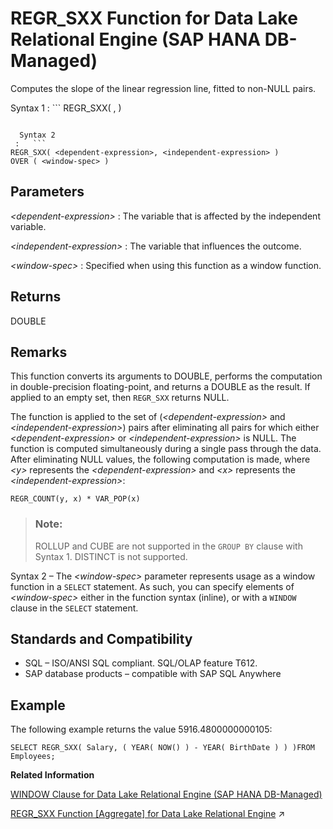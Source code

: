 <!-- loio9bf778da26ef494686fbbecf7f2790b3 -->

# REGR\_SXX Function for Data Lake Relational Engine \(SAP HANA DB-Managed\)

Computes the slope of the linear regression line, fitted to non-NULL pairs.



 Syntax 1
 :   ```
REGR_SXX( <dependent-expression>, <independent-expression> )
```

  Syntax 2
 :   ```
REGR_SXX( <dependent-expression>, <independent-expression> )
OVER ( <window-spec> )
```

 

<a name="loio9bf778da26ef494686fbbecf7f2790b3__section_pyv_kg5_vrb"/>

## Parameters

 *<dependent-expression\>*
 :   The variable that is affected by the independent variable.

  *<independent-expression\>*
 :   The variable that influences the outcome.

  *<window-spec\>*
 :   Specified when using this function as a window function.

 

<a name="loio9bf778da26ef494686fbbecf7f2790b3__section_gk3_lg5_vrb"/>

## Returns

DOUBLE



<a name="loio9bf778da26ef494686fbbecf7f2790b3__section_why_lg5_vrb"/>

## Remarks

This function converts its arguments to DOUBLE, performs the computation in double-precision floating-point, and returns a DOUBLE as the result. If applied to an empty set, then `REGR_SXX` returns NULL.

The function is applied to the set of \(*<dependent-expression\>* and *<independent-expression\>*\) pairs after eliminating all pairs for which either *<dependent-expression\>* or *<independent-expression\>* is NULL. The function is computed simultaneously during a single pass through the data. After eliminating NULL values, the following computation is made, where *<y\>* represents the *<dependent-expression\>* and *<x\>* represents the *<independent-expression\>*:

```
REGR_COUNT(y, x) * VAR_POP(x)
```

> ### Note:  
> ROLLUP and CUBE are not supported in the `GROUP BY` clause with Syntax 1. DISTINCT is not supported.

Syntax 2 – The *<window-spec\>* parameter represents usage as a window function in a `SELECT` statement. As such, you can specify elements of *<window-spec\>* either in the function syntax \(inline\), or with a `WINDOW` clause in the `SELECT` statement.



<a name="loio9bf778da26ef494686fbbecf7f2790b3__section_gdt_phj_wrb"/>

## Standards and Compatibility

-   SQL – ISO/ANSI SQL compliant. SQL/OLAP feature T612.
-   SAP database products – compatible with SAP SQL Anywhere



<a name="loio9bf778da26ef494686fbbecf7f2790b3__section_kb4_ng5_vrb"/>

## Example

The following example returns the value 5916.4800000000105:

```
SELECT REGR_SXX( Salary, ( YEAR( NOW() ) - YEAR( BirthDate ) ) )FROM Employees;
```

**Related Information**  


[WINDOW Clause for Data Lake Relational Engine \(SAP HANA DB-Managed\)](../030-sql-statements/window-clause-for-data-lake-relational-engine-sap-hana-db-managed-c83b61b.md "Defines all or part of a window for use with window functions such as AVG and RANK in a SELECT statement.")

[REGR_SXX Function [Aggregate] for Data Lake Relational Engine](https://help.sap.com/viewer/19b3964099384f178ad08f2d348232a9/2023_1_QRC/en-US/a576c83284f21015b9d5bbf81742e83a.html "Computes the slope of the linear regression line, fitted to non-NULL pairs.") :arrow_upper_right:

